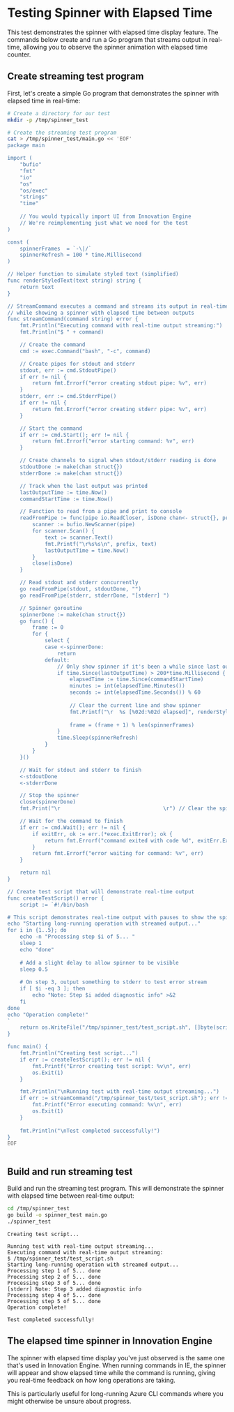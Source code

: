 # Testing Spinner with Elapsed Time

This test demonstrates the spinner with elapsed time display feature. The commands below create and run a Go program that streams output in real-time, allowing you to observe the spinner animation with elapsed time counter.

## Create streaming test program

First, let's create a simple Go program that demonstrates the spinner with elapsed time in real-time:

```bash
# Create a directory for our test
mkdir -p /tmp/spinner_test

# Create the streaming test program
cat > /tmp/spinner_test/main.go << 'EOF'
package main

import (
	"bufio"
	"fmt"
	"io"
	"os"
	"os/exec"
	"strings"
	"time"
	
	// You would typically import UI from Innovation Engine
	// We're reimplementing just what we need for the test
)

const (
	spinnerFrames  = `-\|/`
	spinnerRefresh = 100 * time.Millisecond
)

// Helper function to simulate styled text (simplified)
func renderStyledText(text string) string {
	return text
}

// StreamCommand executes a command and streams its output in real-time
// while showing a spinner with elapsed time between outputs
func streamCommand(command string) error {
	fmt.Println("Executing command with real-time output streaming:")
	fmt.Println("$ " + command)

	// Create the command
	cmd := exec.Command("bash", "-c", command)

	// Create pipes for stdout and stderr
	stdout, err := cmd.StdoutPipe()
	if err != nil {
		return fmt.Errorf("error creating stdout pipe: %v", err)
	}
	stderr, err := cmd.StderrPipe()
	if err != nil {
		return fmt.Errorf("error creating stderr pipe: %v", err)
	}

	// Start the command
	if err := cmd.Start(); err != nil {
		return fmt.Errorf("error starting command: %v", err)
	}

	// Create channels to signal when stdout/stderr reading is done
	stdoutDone := make(chan struct{})
	stderrDone := make(chan struct{})

	// Track when the last output was printed
	lastOutputTime := time.Now()
	commandStartTime := time.Now()

	// Function to read from a pipe and print to console
	readFromPipe := func(pipe io.ReadCloser, isDone chan<- struct{}, prefix string) {
		scanner := bufio.NewScanner(pipe)
		for scanner.Scan() {
			text := scanner.Text()
			fmt.Printf("\r%s%s\n", prefix, text)
			lastOutputTime = time.Now()
		}
		close(isDone)
	}

	// Read stdout and stderr concurrently
	go readFromPipe(stdout, stdoutDone, "")
	go readFromPipe(stderr, stderrDone, "[stderr] ")

	// Spinner goroutine
	spinnerDone := make(chan struct{})
	go func() {
		frame := 0
		for {
			select {
			case <-spinnerDone:
				return
			default:
				// Only show spinner if it's been a while since last output
				if time.Since(lastOutputTime) > 200*time.Millisecond {
					elapsedTime := time.Since(commandStartTime)
					minutes := int(elapsedTime.Minutes())
					seconds := int(elapsedTime.Seconds()) % 60
					
					// Clear the current line and show spinner
					fmt.Printf("\r  %s [%02d:%02d elapsed]", renderStyledText(string(spinnerFrames[frame])), minutes, seconds)
					
					frame = (frame + 1) % len(spinnerFrames)
				}
				time.Sleep(spinnerRefresh)
			}
		}
	}()

	// Wait for stdout and stderr to finish
	<-stdoutDone
	<-stderrDone

	// Stop the spinner
	close(spinnerDone)
	fmt.Print("\r                                 \r") // Clear the spinner line

	// Wait for the command to finish
	if err := cmd.Wait(); err != nil {
		if exitErr, ok := err.(*exec.ExitError); ok {
			return fmt.Errorf("command exited with code %d", exitErr.ExitCode())
		}
		return fmt.Errorf("error waiting for command: %v", err)
	}

	return nil
}

// Create test script that will demonstrate real-time output
func createTestScript() error {
	script := `#!/bin/bash

# This script demonstrates real-time output with pauses to show the spinner
echo "Starting long-running operation with streamed output..."
for i in {1..5}; do
    echo -n "Processing step $i of 5... "
    sleep 1
    echo "done"
    
    # Add a slight delay to allow spinner to be visible
    sleep 0.5
    
    # On step 3, output something to stderr to test error stream
    if [ $i -eq 3 ]; then
        echo "Note: Step $i added diagnostic info" >&2
    fi
done
echo "Operation complete!"
`
	return os.WriteFile("/tmp/spinner_test/test_script.sh", []byte(script), 0755)
}

func main() {
	fmt.Println("Creating test script...")
	if err := createTestScript(); err != nil {
		fmt.Printf("Error creating test script: %v\n", err)
		os.Exit(1)
	}

	fmt.Println("\nRunning test with real-time output streaming...")
	if err := streamCommand("/tmp/spinner_test/test_script.sh"); err != nil {
		fmt.Printf("Error executing command: %v\n", err)
		os.Exit(1)
	}
	
	fmt.Println("\nTest completed successfully!")
}
EOF
```

<!-- expected_similarity=1.0 -->

```text
```

## Build and run streaming test

Build and run the streaming test program. This will demonstrate the spinner with elapsed time between real-time output:

```bash
cd /tmp/spinner_test
go build -o spinner_test main.go
./spinner_test
```

<!-- expected_similarity=0.8 -->

```text
Creating test script...

Running test with real-time output streaming...
Executing command with real-time output streaming:
$ /tmp/spinner_test/test_script.sh
Starting long-running operation with streamed output...
Processing step 1 of 5... done
Processing step 2 of 5... done
Processing step 3 of 5... done
[stderr] Note: Step 3 added diagnostic info
Processing step 4 of 5... done
Processing step 5 of 5... done
Operation complete!

Test completed successfully!
```

## The elapsed time spinner in Innovation Engine

The spinner with elapsed time display you've just observed is the same one that's used in Innovation Engine. When running commands in IE, the spinner will appear and show elapsed time while the command is running, giving you real-time feedback on how long operations are taking.

This is particularly useful for long-running Azure CLI commands where you might otherwise be unsure about progress.